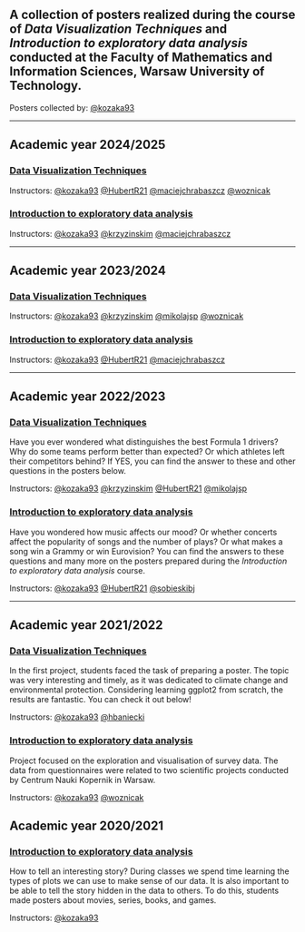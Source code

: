 ## A collection of posters realized during the course of *Data Visualization Techniques* and *Introduction to exploratory data analysis* conducted at the Faculty of Mathematics and Information Sciences, Warsaw University of Technology.

Posters collected by: [@kozaka93](https://github.com/kozaka93)

---

## Academic year 2024/2025

### [Data Visualization Techniques]()

Instructors: [@kozaka93](https://github.com/kozaka93) [@HubertR21](https://github.com/HubertR21) [@maciejchrabaszcz](https://github.com/maciejchrabaszcz) [@woznicak](https://github.com/woznicak)

### [Introduction to exploratory data analysis]()

Instructors: [@kozaka93](https://github.com/kozaka93) [@krzyzinskim](https://github.com/krzyzinskim) [@maciejchrabaszcz](https://github.com/maciejchrabaszcz)


---

## Academic year 2023/2024

### [Data Visualization Techniques]()

Instructors: [@kozaka93](https://github.com/kozaka93) [@krzyzinskim](https://github.com/krzyzinskim) [@mikolajsp](https://github.com/mikolajsp) [@woznicak](https://github.com/woznicak)

### [Introduction to exploratory data analysis]()

Instructors: [@kozaka93](https://github.com/kozaka93) [@HubertR21](https://github.com/HubertR21) [@maciejchrabaszcz](https://github.com/maciejchrabaszcz)

---

## Academic year 2022/2023

### [Data Visualization Techniques]()

Have you ever wondered what distinguishes the best Formula 1 drivers? Why do some teams perform better than expected? Or which athletes left their competitors behind? If YES, you can find the answer to these and other questions in the posters below.

Instructors: [@kozaka93](https://github.com/kozaka93) [@krzyzinskim](https://github.com/krzyzinskim) [@HubertR21](https://github.com/HubertR21) [@mikolajsp](https://github.com/mikolajsp)

### [Introduction to exploratory data analysis]()

Have you wondered how music affects our mood? Or whether concerts affect the popularity of songs and the number of plays? Or what makes a song win a Grammy or win Eurovision? You can find the answers to these questions and many more on the posters prepared during the *Introduction to exploratory data analysis* course.

Instructors: [@kozaka93](https://github.com/kozaka93) [@HubertR21](https://github.com/HubertR21) [@sobieskibj](https://github.com/sobieskibj)

---

## Academic year 2021/2022

### [Data Visualization Techniques](s)

In the first project, students faced the task of preparing a poster. The topic was very interesting and timely, as it was dedicated to climate change and environmental protection. Considering learning ggplot2 from scratch, the results are fantastic. You can check it out below!

Instructors: [@kozaka93](https://github.com/kozaka93) [@hbaniecki](https://github.com/hbaniecki)

### [Introduction to exploratory data analysis]()

Project focused on the exploration and visualisation of survey data. The data from questionnaires were related to two scientific projects conducted by Centrum Nauki Kopernik in Warsaw.

Instructors: [@kozaka93](https://github.com/kozaka93) [@woznicak](https://github.com/woznicak)


## Academic year 2020/2021

### [Introduction to exploratory data analysis]()

How to tell an interesting story? During classes we spend time learning the types of plots we can use to make sense of our data. It is also important to be able to tell the story hidden in the data to others. To do this, students made posters about movies, series, books, and games.

Instructors: [@kozaka93](https://github.com/kozaka93) 
